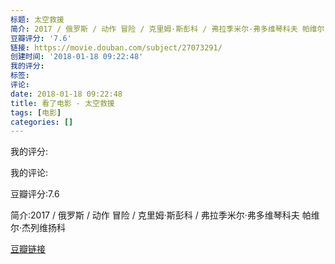 ```yaml
---
标题: 太空救援
简介: 2017 / 俄罗斯 / 动作 冒险 / 克里姆·斯彭科 / 弗拉季米尔·弗多维琴科夫 帕维尔·杰列维扬科
豆瓣评分: '7.6'
链接: https://movie.douban.com/subject/27073291/
创建时间: '2018-01-18 09:22:48'
我的评分:
标签:
评论:
date: 2018-01-18 09:22:48
title: 看了电影 - 太空救援
tags: [电影]
categories: []
---
```


我的评分:

我的评论:

豆瓣评分:7.6

简介:2017 / 俄罗斯 / 动作 冒险 / 克里姆·斯彭科 / 弗拉季米尔·弗多维琴科夫 帕维尔·杰列维扬科

[豆瓣链接](https://movie.douban.com/subject/27073291/)

